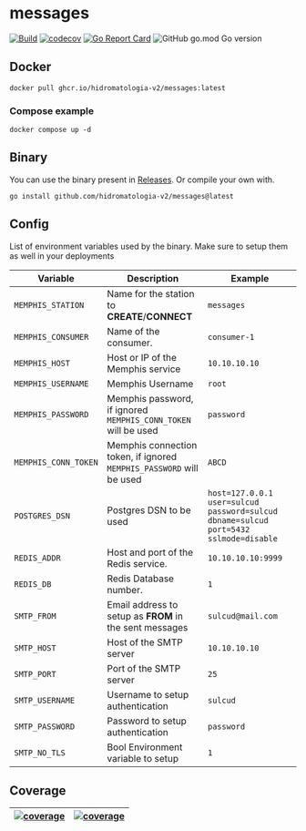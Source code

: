 # messages

[![Build](https://github.com/hidromatologia-v2/messages/actions/workflows/build.yaml/badge.svg)](https://github.com/hidromatologia-v2/messages/actions/workflows/build.yaml)
[![codecov](https://codecov.io/gh/hidromatologia-v2/messages/branch/main/graph/badge.svg?token=64EUME4QU2)](https://codecov.io/gh/hidromatologia-v2/messages)
[![Go Report Card](https://goreportcard.com/badge/github.com/hidromatologia-v2/messages)](https://goreportcard.com/report/github.com/hidromatologia-v2/messages)
![GitHub go.mod Go version](https://img.shields.io/github/go-mod/go-version/hidromatologia-v2/messages)


## Docker

```shell
docker pull ghcr.io/hidromatologia-v2/messages:latest
```

### Compose example

```shell
docker compose up -d
```

## Binary

You can use the binary present in [Releases](https://github.com/hidromatologia-v2/messages/releases/latest). Or compile your own with.

```shell
go install github.com/hidromatologia-v2/messages@latest
```

## Config

List of environment variables used by the binary. Make sure to setup them as well in your deployments

| Variable             | Description                                                  | Example                                                      |
| -------------------- | ------------------------------------------------------------ | ------------------------------------------------------------ |
| `MEMPHIS_STATION`    | Name for the station to **CREATE**/**CONNECT**               | `messages`                                                   |
| `MEMPHIS_CONSUMER`   | Name of the consumer.                                        | `consumer-1`                                                 |
| `MEMPHIS_HOST`       | Host or IP of the Memphis service                            | `10.10.10.10`                                                |
| `MEMPHIS_USERNAME`   | Memphis Username                                             | `root`                                                       |
| `MEMPHIS_PASSWORD`   | Memphis password, if ignored `MEMPHIS_CONN_TOKEN` will be used | `password`                                                   |
| `MEMPHIS_CONN_TOKEN` | Memphis connection token, if ignored `MEMPHIS_PASSWORD` will be used | `ABCD`                                                       |
| `POSTGRES_DSN`       | Postgres DSN to be used                                      | `host=127.0.0.1 user=sulcud password=sulcud dbname=sulcud port=5432 sslmode=disable` |
| `REDIS_ADDR`         | Host and port of the Redis service.                          | `10.10.10.10:9999`                                           |
| `REDIS_DB`           | Redis Database number.                                       | `1`                                                          |
| `SMTP_FROM`          | Email address to setup as **FROM** in the sent messages      | `sulcud@mail.com`                                            |
| `SMTP_HOST`          | Host of the SMTP server                                      | `10.10.10.10`                                                |
| `SMTP_PORT`          | Port of the SMTP server                                      | `25`                                                         |
| `SMTP_USERNAME`      | Username to setup authentication                             | `sulcud`                                                     |
| `SMTP_PASSWORD`      | Password to setup authentication                             | `password`                                                   |
| `SMTP_NO_TLS`        | Bool Environment variable to setup                           | `1`                                                          |

## Coverage

| [![coverage](https://codecov.io/gh/hidromatologia-v2/messages/branch/main/graphs/sunburst.svg?token=64EUME4QU2)](https://app.codecov.io/gh/hidromatologia-v2/messages) | [![coverage](https://codecov.io/gh/hidromatologia-v2/messages/branch/main/graphs/tree.svg?token=64EUME4QU2)](https://app.codecov.io/gh/hidromatologia-v2/messages) |
| ------------------------------------------------------------ | ------------------------------------------------------------ |


